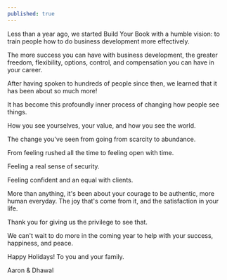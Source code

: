 ```yaml
---
published: true
---
```

Less than a year ago, we started Build Your Book with a humble vision: to train people how to do business development more effectively.

The more success you can have with business development, the greater freedom, flexibility, options, control, and compensation you can have in your career.

After having spoken to hundreds of people since then, we learned that it has been about so much more!

It has become this profoundly inner process of changing how people see things.

How you see yourselves, your value, and how you see the world.

The change you've seen from going from scarcity to abundance.

From feeling rushed all the time to feeling open with time.

Feeling a real sense of security.

Feeling confident and an equal with clients.

More than anything, it's been about your courage to be authentic, more human everyday. The joy that's come from it, and the satisfaction in your life.

Thank you for giving us the privilege to see that.

We can't wait to do more in the coming year to help with your success, happiness, and peace.

Happy Holidays! To you and your family.

Aaron & Dhawal